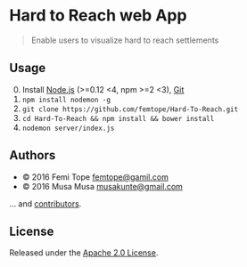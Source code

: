 # Hard to Reach web App


> Enable users to visualize hard to reach settlements

## Usage

0. Install [Node.js][] (>=0.12 <4, npm >=2 <3), [Git][] 
1. `npm install nodemon -g`
2. `git clone https://github.com/femtope/Hard-To-Reach.git`
3. `cd Hard-To-Reach && npm install && bower install`
4. `nodemon server/index.js`

[Node.js]: http://nodejs.org
[Git]: http://git-scm.com

## Authors

* © 2016 Femi Tope <femtope@gamil.com>
* © 2016 Musa Musa <musakunte@gmail.com>

… and [contributors][].

[contributors]: https://github.com/eHealthAfrica/direct-delivery-dashboard/graphs/contributors

## License

Released under the [Apache 2.0 License][license].

[license]: http://www.apache.org/licenses/LICENSE-2.0.html

